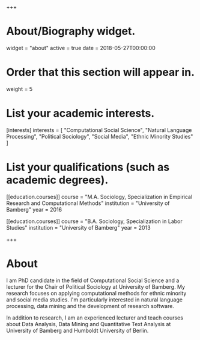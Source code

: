 +++
# About/Biography widget.
widget = "about"
active = true
date = 2018-05-27T00:00:00

# Order that this section will appear in.
weight = 5

# List your academic interests.
[interests]
  interests = [
    "Computational Social Science",
    "Natural Language Processing",
    "Political Sociology",
    "Social Media",
    "Ethnic Minority Studies"
  ]

# List your qualifications (such as academic degrees).


 [[education.courses]]
  course = "M.A. Sociology, Specialization in Empirical Research and Computational Methods"
  institution = "University of Bamberg"
  year = 2016
  
 [[education.courses]]
  course = "B.A. Sociology, Specialization in Labor Studies"
  institution = "University of Bamberg"
  year = 2013

+++

# About

I am PhD candidate in the field of Computational Social Science and a lecturer for the Chair of Political Sociology at University of Bamberg. My research focuses on applying computational methods for ethnic minority and social media studies. I'm particularly interested in natural language processing, data mining and the development of research software.

In addition to research, I am an experienced lecturer and teach courses about Data Analysis, Data Mining and Quantitative Text Analysis at  University of Bamberg and Humboldt University of Berlin.
